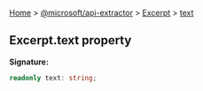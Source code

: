 [Home](./index) &gt; [@microsoft/api-extractor](./api-extractor.md) &gt; [Excerpt](./api-extractor.excerpt.md) &gt; [text](./api-extractor.excerpt.text.md)

## Excerpt.text property

<b>Signature:</b>

```typescript
readonly text: string;
```

